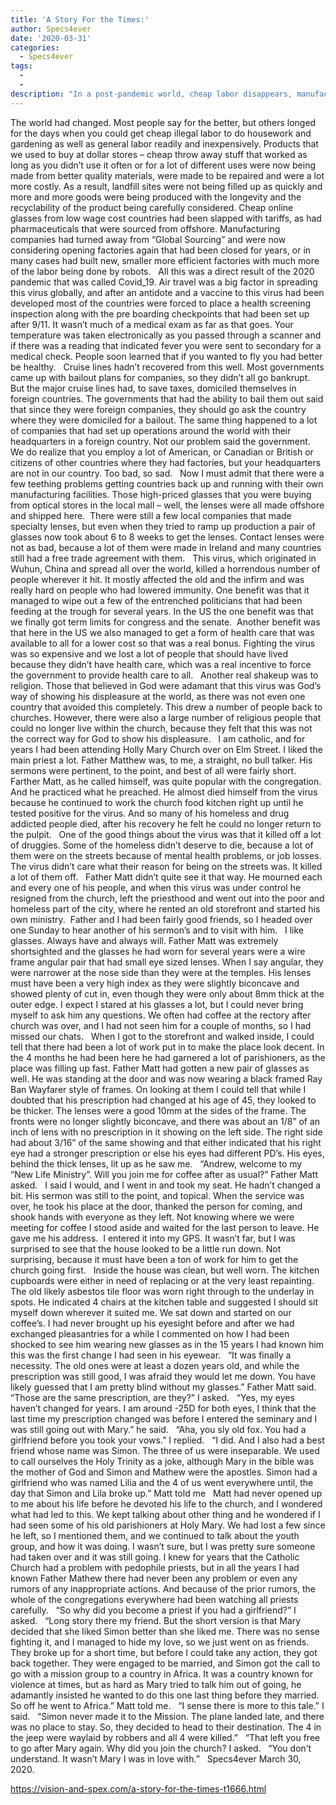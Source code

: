 ```yaml
---
title: 'A Story For the Times:'
author: Specs4ever
date: '2020-03-31'
categories:
  - Specs4ever
tags:
  - 
  - 
description: "In a post-pandemic world, cheap labor disappears, manufacturing returns, and healthcare and politics are transformed."
---
```

The world had changed. Most people say for the better, but others longed for the days when you could get cheap illegal labor to do housework and gardening as well as general labor readily and inexpensively. Products that we used to buy at dollar stores – cheap throw away stuff that worked as long as you didn’t use it often or for a lot of different uses were now being made from better quality materials, were made to be repaired and were a lot more costly. As a result, landfill sites were not being filled up as quickly and more and more goods were being produced with the longevity and the recyclability of the product being carefully considered. Cheap online glasses from low wage cost countries had been slapped with tariffs, as had pharmaceuticals that were sourced from offshore. Manufacturing companies had turned away from “Global Sourcing” and were now considering opening factories again that had been closed for years, or in many cases had built new, smaller more efficient factories with much more of the labor being done by robots.
 
All this was a direct result of the 2020 pandemic that was called Covid_19. Air travel was a big factor in spreading this virus globally, and after an antidote and a vaccine to this virus had been developed most of the countries were forced to place a health screening inspection along with the pre boarding checkpoints that had been set up after 9/11. It wasn’t much of a medical exam as far as that goes. Your temperature was taken electronically as you passed through a scanner and if there was a reading that indicated fever you were sent to secondary for a medical check. People soon learned that if you wanted to fly you had better be healthy.
 
Cruise lines hadn’t recovered from this well. Most governments came up with bailout plans for companies, so they didn’t all go bankrupt. But the major cruise lines had, to save taxes, domiciled themselves in foreign countries. The governments that had the ability to bail them out said that since they were foreign companies, they should go ask the country where they were domiciled for a bailout. The same thing happened to a lot of companies that had set up operations around the world with their headquarters in a foreign country. Not our problem said the government. We do realize that you employ a lot of American, or Canadian or British or citizens of other countries where they had factories, but your headquarters are not in our country. Too bad, so sad.
 
Now I must admit that there were a few teething problems getting countries back up and running with their own manufacturing facilities. Those high-priced glasses that you were buying from optical stores in the local mall – well, the lenses were all made offshore and shipped here.  There were still a few local companies that made specialty lenses, but even when they tried to ramp up production a pair of glasses now took about 6 to 8 weeks to get the lenses. Contact lenses were not as bad, because a lot of them were made in Ireland and many countries still had a free trade agreement with them.
 
This virus, which originated in Wuhun, China and spread all over the world, killed a horrendous number of people wherever it hit. It mostly affected the old and the infirm and was really hard on people who had lowered immunity. One benefit was that it managed to wipe out a few of the entrenched politicians that had been feeding at the trough for several years. In the US the one benefit was that we finally got term limits for congress and the senate.  Another benefit was that here in the US we also managed to get a form of health care that was available to all for a lower cost so that was a real bonus. Fighting the virus was so expensive and we lost a lot of people that should have lived because they didn’t have health care, which was a real incentive to force the government to provide health care to all.
 
Another real shakeup was to religion. Those that believed in God were adamant that this virus was God’s way of showing his displeasure at the world, as there was not even one country that avoided this completely. This drew a number of people back to churches. However, there were also a large number of religious people that could no longer live within the church, because they felt that this was not the correct way for God to show his displeasure.
 
I am catholic, and for years I had been attending Holly Mary Church over on Elm Street. I liked the main priest a lot. Father Matthew was, to me, a straight, no bull talker. His sermons were pertinent, to the point, and best of all were fairly short. Farther Matt, as he called himself, was quite popular with the congregation. And he practiced what he preached. He almost died himself from the virus because he continued to work the church food kitchen right up until he tested positive for the virus. And so many of his homeless and drug addicted people died, after his recovery he felt he could no longer return to the pulpit. 
 
One of the good things about the virus was that it killed off a lot of druggies. Some of the homeless didn’t deserve to die, because a lot of them were on the streets because of mental health problems, or job losses. The virus didn’t care what their reason for being on the streets was. It killed a lot of them off.
 
Father Matt didn’t quite see it that way. He mourned each and every one of his people, and when this virus was under control he resigned from the church, left the priesthood and went out into the poor and homeless part of the city, where he rented an old storefront and started his own ministry.  Father and I had been fairly good friends, so I headed over one Sunday to hear another of his sermon’s and to visit with him. 
 
I like glasses. Always have and always will. Father Matt was extremely shortsighted and the glasses he had worn for several years were a wire frame angular pair that had small eye sized lenses. When I say angular, they were narrower at the nose side than they were at the temples. His lenses must have been a very high index as they were slightly biconcave and showed plenty of cut in, even though they were only about 8mm thick at the outer edge. I expect I stared at his glasses a lot, but I could never bring myself to ask him any questions. We often had coffee at the rectory after church was over, and I had not seen him for a couple of months, so I had missed our chats.
 
When I got to the storefront and walked inside, I could tell that there had been a lot of work put in to make the place look decent. In the 4 months he had been here he had garnered a lot of parishioners, as the place was filling up fast. Father Matt had gotten a new pair of glasses as well. He was standing at the door and was now wearing a black framed Ray Ban Wayfarer style of frames. On looking at them I could tell that while I doubted that his prescription had changed at his age of 45, they looked to be thicker. The lenses were a good 10mm at the sides of the frame. The fronts were no longer slightly biconcave, and there was about an 1/8” of an inch of lens with no prescription in it showing on the left side. The right side had about 3/16” of the same showing and that either indicated that his right eye had a stronger prescription or else his eyes had different PD’s. His eyes, behind the thick lenses, lit up as he saw me.
 
“Andrew, welcome to my “New Life Ministry”. Will you join me for coffee after as usual?” Father Matt asked.
 
I said I would, and I went in and took my seat. He hadn’t changed a bit. His sermon was still to the point, and topical. When the service was over, he took his place at the door, thanked the person for coming, and shook hands with everyone as they left. Not knowing where we were meeting for coffee I stood aside and waited for the last person to leave. He gave me his address.  I entered it into my GPS. It wasn’t far, but I was surprised to see that the house looked to be a little run down. Not surprising, because it must have been a ton of work for him to get the church going first.
 
Inside the house was clean, but well worn. The kitchen cupboards were either in need of replacing or at the very least repainting. The old likely asbestos tile floor was worn right through to the underlay in spots. He indicated 4 chairs at the kitchen table and suggested I should sit myself down wherever it suited me. We sat down and started on our coffee’s. I had never brought up his eyesight before and after we had exchanged pleasantries for a while I commented on how I had been shocked to see him wearing new glasses as in the 15 years I had known him this was the first change I had seen in his eyewear.
 
“It was finally a necessity. The old ones were at least a dozen years old, and while the prescription was still good, I was afraid they would let me down. You have likely guessed that I am pretty blind without my glasses.” Father Matt said.
 
“Those are the same prescription, are they?” I asked.
 
“Yes, my eyes haven’t changed for years. I am around -25D for both eyes, I think that the last time my prescription changed was before I entered the seminary and I was still going out with Mary.” he said.
 
“Aha, you sly old fox. You had a girlfriend before you took your vows.” I replied. 
 
“I did. And I also had a best friend whose name was Simon. The three of us were inseparable. We used to call ourselves the Holy Trinity as a joke, although Mary in the bible was the mother of God and Simon and Mathew were the apostles. Simon had a girlfriend who was named Lilia and the 4 of us went everywhere until, the day that Simon and Lila broke up.” Matt told me
 
Matt had never opened up to me about his life before he devoted his life to the church, and I wondered what had led to this. We kept talking about other thing and he wondered if I had seen some of his old parishioners at Holy Mary. We had lost a few since he left, so I mentioned them, and we continued to talk about the youth group, and how it was doing. I wasn’t sure, but I was pretty sure someone had taken over and it was still going. I knew for years that the Catholic Church had a problem with pedophile priests, but in all the years I had known Father Mathew there had never been any problem or even any rumors of any inappropriate actions. And because of the prior rumors, the whole of the congregations everywhere had been watching all priests carefully.
 
“So why did you become a priest if you had a girlfriend?” I asked.
 
“Long story there my friend. But the short version is that Mary decided that she liked Simon better than she liked me. There was no sense fighting it, and I managed to hide my love, so we just went on as friends. They broke up for a short time, but before I could take any action, they got back together. They were engaged to be married, and Simon got the call to go with a mission group to a country in Africa. It was a country known for violence at times, but as hard as Mary tried to talk him out of going, he adamantly insisted he wanted to do this one last thing before they married. So off he went to Africa.” Matt told me.
 
“I sense there is more to this tale.” I said.
 
“Simon never made it to the Mission. The plane landed late, and there was no place to stay. So, they decided to head to their destination. The 4 in the jeep were waylaid by robbers and all 4 were killed.”
 
“That left you free to go after Mary again. Why did you join the church? I asked.
 
“You don’t understand. It wasn’t Mary I was in love with.”
 
Specs4ever
March 30, 2020.
 
 
 
 

https://vision-and-spex.com/a-story-for-the-times-t1666.html